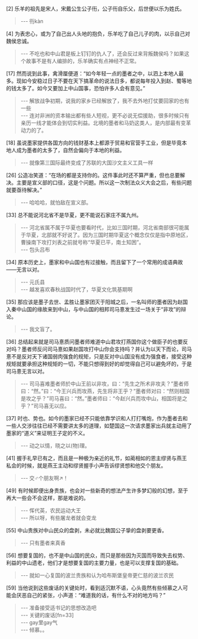 
[2] 乐羊的祖先是宋人，宋戴公生公子衎，公子衎自乐父，后世便以乐为姓氏。
>--- 衎kàn<br>

[4] 为表忠心，或为了自己出人头地的抱负，乐羊吃了自己儿子的肉，以示自己对魏侯忠诚。
>--- 不吃也和中山君是板上钉钉的仇人了，还会反过来背叛魏侯吗？如果这个故事不是有人编排的，乐羊确实有点神经不正常。<br>

[17] 然而说到此事，禽滑厘便道：“如今年轻一点的墨者之中，以泗上本地人最多。现如今安稳过日子不要在天下搞革命的说法日多，都说每年投入到赵、蜀等地的钱太多了。如今又要加上中山国事，恐怕许多人会有意见。”
>--- 解放战争初期，说我的家乡已经解放了，我不去外地打仗要回家的也有一些<br>
>--- 连对非洲的资本输出都有些人短视，更不必说无偿援助，很多时候只有亲历一线才能体会到切实利益。北境的墨者和马奶这类人，是内部最有变革动力的了。<br>

[18] 虽说墨家提供各国方向的钱财基本上都源于贸易和官营手工业，但是毕竟本地人成为墨者的太多了，自然会偏向于本地的利益。
>--- 就像第三国际最终变成了苏联的大国沙文主义工具一样<br>

[26] 公造冶笑道：“在场的都是支持你的。这件事此时还不算严重，但也总要解决。主要是宣义部的口径，这是个问题。所以这一次制法众义大会之后，有些问题就要亟待解决。”
>--- 哈哈哈，就怕敌在宣义部。<br>

[33] 总不能说河北省不是华夏，更不能说石家庄不属九州。
>--- 河北省属不属于华夏也要看时代，比如三国时期，河北省南部很可能属于华夏，北部就不好说了。因为三国时期华夏这个概念仅仅是指中原地区，曹操南下攻打刘表之前就号称“华夏已平，南土知困”。<br>
>--- 包头吕布<br>

[34] 原本历史上，墨家和中山国也有过接触，而且留下了一个常用的成语典故——无言以对。
>--- 元氏县<br>
>--- 越发喜欢春秋战国时代了，华夏文化筑基期啊<br>

[35] 那应该是墨子去世、孟胜让墨家团灭于阳城之后，一名叫师的墨者因为赵国入秦中山国的缘故来到中山，与中山国的相邦司马憙发生过一场关于“非攻”的辩论。
>--- 我文盲了。<br>

[36] 总结起来就是司马憙质问墨者师难道中山君攻打燕国你这个做臣子的也要反对吗？墨者师反问司马憙如果赵国攻打中山你会支持吗？并认为以天下而论，司马憙不是反对天下诸国弱肉强食的规矩，只是反对中山国没有成为强食者，接受这种规矩就要承担这种规矩的一切，不能只想得到好的却觉得自己可以避免坏的，于是司马憙无言以对。
>--- 司马喜难墨者师於中山王前以非攻，曰：“先生之所术非攻夫？”墨者师曰：“然。”曰：“今王兴兵而攻燕，先生将非王乎？”墨者师对曰：“然则相国是攻之乎？”司马喜曰：“然。”墨者师曰：“今赵兴兵而攻中山，相国将是之乎？”司马喜无以应。<br>

[37] 时也、势也。如今的墨家已经不只能依靠学识和人打打嘴炮，作为墨者去和一些人交涉往往已经不需要讲太多的道理，如楚国这一次请求墨家出兵就主动用了墨家的“道义”来证明王子定的不义。
>--- 动之以情，晓之以(物)理。<br>

[41] 握手礼早已有之，而且是一种极为亲近的礼节，如蔺相如的恩主缪贤与燕王私会的时候，就是燕王主动和缪贤握手小声告诉缪贤想和他交个朋友。
>--- 交♂个朋友啊↗！<br>

[49] 有时候即便出身贵族，也会对一些新奇的想法产生许多梦幻般的幻想，至于再大一些会不会这样，那是难说的。
>--- 恽代英，农民运动大王<br>
>--- 所以呀，有些屠龙者就会变龙<br>

[55] 中山贵族对中山民众的盘剥，未必就比魏国公子挚的盘剥要更香。
>--- 只有墨者来真香<br>

[56] 想要复国的，也不是中山国的民众，而只是那些因为灭国而导致失去权势、利益的中山遗老，他们才是想要复国的主要力量，也是可以支撑复国的基础。
>--- 就如一心复国的波兰贵族和认为哈布斯堡皇帝更仁慈的波兰农民<br>

[59] 当他说到这些废话的关键处时，看到适沉默不语，心头竟然有些倾慕之人可能会厌恶自己的紧张，小声道：“难道我的话，有什么不对的地方吗？”
>--- 准备接受适书记的思想改造吧<br>
>--- 关键的废话[fn=33]<br>
>--- gay里gay气<br>
>--- 倾慕。。<br>
